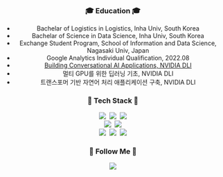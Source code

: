 <h3 align="center"> 🎓 Education 🎓 </h3>
  <ul align="center">
    <li>
      Bachelar of Logistics in Logistics, Inha Univ, South Korea
    </li>
    <li>
     Bachelar of Science in Data Science, Inha Univ, South Korea
    </li>
    <li>
     Exchange Student Program, School of Information and Data Science, Nagasaki Univ, Japan
    </li>
    <li>
     Google Analytics Individual Qualification, 2022.08
    </li>
    <li>
     <a href='https://learn.nvidia.com/courses/course-detail?course_id=course-v1:DLI+C-FX-06+V2'>Building Conversational AI Applications, NVIDIA DLI</a>
    </li>
    <li>
     멀티 GPU를 위한 딥러닝 기초, NVIDIA DLI
    </li>
    <li>
     트랜스포머 기반 자연어 처리 애플리케이션 구축, NVIDIA DLI
    </li>
  </ul>


<h3 align="center">🚀 Tech Stack 🚀</h3>
<p align="center">
  <img src="https://img.shields.io/badge/Python-3766AB?style=flat-square&logo=Python&logoColor=white"/></a>&nbsp 
  <img src="https://img.shields.io/badge/R-276DC3?style=flat-square&logo=R&logoColor=white"/></a>&nbsp 
  <img src="https://img.shields.io/badge/Microsoft_Excel-217346?style=flat-square&logo=microsoft-excel&logoColor=white"/></a>
  <br>
  <img src="https://img.shields.io/badge/PostgreSQL-4169E1?style=flat-square&logo=PostgreSQL&logoColor=white"/></a>&nbsp 
  <img src="https://img.shields.io/badge/MySQL-00000F?style=flat-square&logo=mysql&logoColor=white"/></a>
  <br>
  <img src="https://img.shields.io/badge/Google%20Analytics-E37400?style=flat-square&logo=google%20analytics&logoColor=white"/></a>&nbsp 
  <img src="https://img.shields.io/badge/Java-ED8B00?style=flat-square&logo=openjdk&logoColor=white"/></a>&nbsp 
  <img src="https://img.shields.io/badge/Flutter-02569B?style=flat-square&logo=Flutter&logoColor=white"/></a>
</p>

<h3 align="center">🌈 Follow Me 🌈</h3>
<p align="center">
  <a href="https://www.instagram.com/hye_inisfree/"><img src="https://img.shields.io/badge/Instagram-E4405F?style=flat-square&logo=Instagram&logoColor=white&link=https://www.instagram.com/inckimq/"/></a>
</p>
